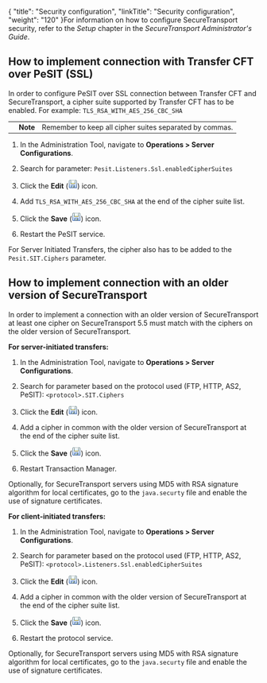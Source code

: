 {
    "title": "Security configuration",
    "linkTitle": "Security configuration",
    "weight": "120"
}For information on how to configure SecureTransport security, refer to the *Setup* chapter in the <span cshid="admin" data-version="5.3.5">*SecureTransport Administrator's Guide*</span>.



## How to implement connection with Transfer CFT over PeSIT (SSL)



In order to configure PeSIT over SSL connection between Transfer CFT and SecureTransport, a cipher suite supported by Transfer CFT has to be enabled. For example: `TLS_RSA_WITH_AES_256_CBC_SHA`



<table cellpadding="0" cellspacing="0">
   <col/>
   <col/>
   <col/>
      <tr>
         <td valign="top">         </td>
         <td valign="top"><span><b>Note</b></span>
         </td>
         <td data-mc-autonum="&lt;b&gt;Note&lt;/b&gt;" valign="top">Remember to keep all cipher suites separated by commas.         </td>
      </tr>
</table>



1.  In the Administration Tool, navigate to **Operations > Server Configurations**.

2.  Search for parameter: `Pesit.Listeners.Ssl.enabledCipherSuites`

3.  Click the **Edit** (![](SaveIcon.png)) icon.

4.  Add `TLS_RSA_WITH_AES_256_CBC_SHA` at the end of the cipher suite list.

5.  Click the **Save** (![](SaveIcon.png)) icon.

6.  Restart the PeSIT service.



For Server Initiated Transfers, the cipher also has to be added to the `Pesit.SIT.Ciphers` parameter.



## How to implement connection with an older version of SecureTransport



In order to implement a connection with an older version of SecureTransport at least one cipher on SecureTransport 5.5 must match with the ciphers on the older version of SecureTransport.



**For server-initiated transfers:**



1.  In the Administration Tool, navigate to **Operations > Server Configurations**.

2.  Search for parameter based on the protocol used (FTP, HTTP, AS2, PeSIT): `<protocol>.SIT.Ciphers`

3.  Click the **Edit** (![](SaveIcon.png)) icon.

4.  Add a cipher in common with the older version of SecureTransport at the end of the cipher suite list.

5.  Click the **Save** (![](SaveIcon.png)) icon.

6.  Restart Transaction Manager.



Optionally, for SecureTransport servers using MD5 with RSA signature algorithm for local certificates, go to the `java.securty` file and enable the use of signature certificates.



**For client-initiated transfers:**



1.  In the Administration Tool, navigate to **Operations > Server Configurations**.

2.  Search for parameter based on the protocol used (FTP, HTTP, AS2, PeSIT): `<protocol>.Listeners.Ssl.enabledCipherSuites`

3.  Click the **Edit** (![](SaveIcon.png)) icon.

4.  Add a cipher in common with the older version of SecureTransport at the end of the cipher suite list.

5.  Click the **Save** (![](SaveIcon.png)) icon.

6.  Restart the protocol service.



Optionally, for SecureTransport servers using MD5 with RSA signature algorithm for local certificates, go to the `java.securty` file and enable the use of signature certificates.

